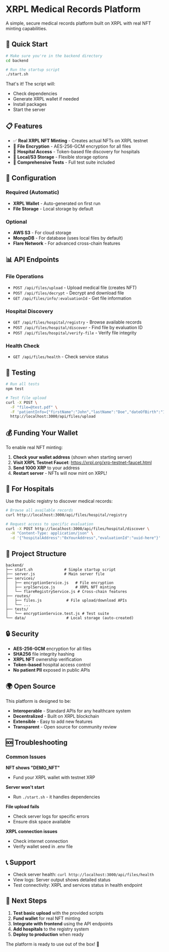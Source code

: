 # XRPL Medical Records Platform

A simple, secure medical records platform built on XRPL with real NFT minting capabilities.

## 🚀 Quick Start

```bash
# Make sure you're in the backend directory
cd backend

# Run the startup script
./start.sh
```

That's it! The script will:
- Check dependencies
- Generate XRPL wallet if needed
- Install packages
- Start the server

## 📋 Features

- ✅ **Real XRPL NFT Minting** - Creates actual NFTs on XRPL testnet
- 🔐 **File Encryption** - AES-256-GCM encryption for all files
- 🏥 **Hospital Access** - Token-based file discovery for hospitals
- 📁 **Local/S3 Storage** - Flexible storage options
- 🧪 **Comprehensive Tests** - Full test suite included

## 🔧 Configuration

### Required (Automatic)
- **XRPL Wallet** - Auto-generated on first run
- **File Storage** - Local storage by default

### Optional
- **AWS S3** - For cloud storage
- **MongoDB** - For database (uses local files by default)
- **Flare Network** - For advanced cross-chain features

## 📊 API Endpoints

### File Operations
- `POST /api/files/upload` - Upload medical file (creates NFT)
- `POST /api/files/decrypt` - Decrypt and download file
- `GET /api/files/info/:evaluationId` - Get file information

### Hospital Discovery
- `GET /api/files/hospital/registry` - Browse available records
- `POST /api/files/hospital/discover` - Find file by evaluation ID
- `POST /api/files/hospital/verify-file` - Verify file integrity

### Health Check
- `GET /api/files/health` - Check service status

## 🧪 Testing

```bash
# Run all tests
npm test

# Test file upload
curl -X POST \
  -F "file=@test.pdf" \
  -F 'patientInfo={"firstName":"John","lastName":"Doe","dateOfBirth":"1990-01-01","evaluationType":"routine"}' \
  http://localhost:3000/api/files/upload
```

## 💰 Funding Your Wallet

To enable real NFT minting:

1. **Check your wallet address** (shown when starting server)
2. **Visit XRPL Testnet Faucet**: https://xrpl.org/xrp-testnet-faucet.html
3. **Send 1000 XRP** to your address
4. **Restart server** - NFTs will now mint on XRPL!

## 🏥 For Hospitals

Use the public registry to discover medical records:

```bash
# Browse all available records
curl http://localhost:3000/api/files/hospital/registry

# Request access to specific evaluation
curl -X POST http://localhost:3000/api/files/hospital/discover \
  -H "Content-Type: application/json" \
  -d '{"hospitalAddress":"0xYourAddress","evaluationId":"uuid-here"}'
```

## 📁 Project Structure

```
backend/
├── start.sh              # Simple startup script
├── server.js             # Main server file
├── services/
│   ├── encryptionService.js   # File encryption
│   ├── xrplService.js         # XRPL NFT minting
│   └── flareRegistryService.js # Cross-chain features
├── routes/
│   ├── files.js           # File upload/download APIs
│   └── ...
├── tests/
│   └── encryptionService.test.js # Test suite
└── data/                  # Local storage (auto-created)
```

## 🔒 Security

- **AES-256-GCM** encryption for all files
- **SHA256** file integrity hashing
- **XRPL NFT** ownership verification
- **Token-based** hospital access control
- **No patient PII** exposed in public APIs

## 🌍 Open Source

This platform is designed to be:
- **Interoperable** - Standard APIs for any healthcare system
- **Decentralized** - Built on XRPL blockchain
- **Extensible** - Easy to add new features
- **Transparent** - Open source for community review

## 🆘 Troubleshooting

### Common Issues

**NFT shows "DEMO_NFT"**
- Fund your XRPL wallet with testnet XRP

**Server won't start**
- Run `./start.sh` - it handles dependencies

**File upload fails**
- Check server logs for specific errors
- Ensure disk space available

**XRPL connection issues**
- Check internet connection
- Verify wallet seed in .env file

## 📞 Support

- Check server health: `curl http://localhost:3000/api/files/health`
- View logs: Server output shows detailed status
- Test connectivity: XRPL and services status in health endpoint

## 🎯 Next Steps

1. **Test basic upload** with the provided scripts
2. **Fund wallet** for real NFT minting
3. **Integrate with frontend** using the API endpoints
4. **Add hospitals** to the registry system
5. **Deploy to production** when ready

The platform is ready to use out of the box! 🎉